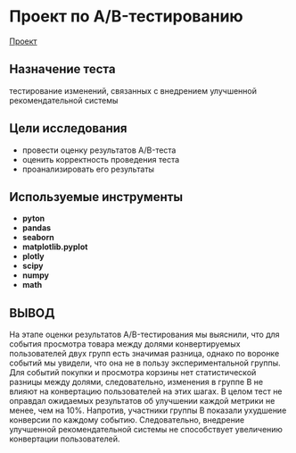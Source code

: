 # Проект по А/B-тестированию
[Проект](https://github.com/Dlizai/Portfolio/blob/main/%D0%9F%D1%80%D0%BE%D0%B5%D0%BA%D1%82%20%D0%BF%D0%BE%20%D0%90B-%D1%82%D0%B5%D1%81%D1%82%D0%B8%D1%80%D0%BE%D0%B2%D0%B0%D0%BD%D0%B8%D1%8E/%D0%9F%D1%80%D0%BE%D0%B5%D0%BA%D1%82%20%D0%BF%D0%BE%20%D0%90B-%D1%82%D0%B5%D1%81%D1%82%D0%B8%D1%80%D0%BE%D0%B2%D0%B0%D0%BD%D0%B8%D1%8E.ipynb)

## Назначение теста
тестирование изменений, связанных с внедрением улучшенной рекомендательной системы

## Цели исследования
- провести оценку результатов A/B-теста
- оценить корректность проведения теста
- проанализировать его результаты


## Используемые инструменты
- **pyton**
- **pandas**
- **seaborn**
- **matplotlib.pyplot**
- **plotly**
- **scipy**
- **numpy**
- **math**


## ВЫВОД
На этапе оценки результатов A/B-тестирования мы выяснили, что для события просмотра товара между долями конвертируемых пользователей двух групп есть значимая разница, однако по воронке событий мы увидели, что она не в пользу экспериментальной группы. Для событий покупки и просмотра корзины нет статистической разницы между долями, следовательно, изменения в группе В не влияют на конвертацию пользователей на этих шагах. В целом тест не оправдал ожидаемых результатов об улучшении каждой метрики не менее, чем на 10%. Напротив, участники группы В показали ухудшение конверсии по каждому событию. Следовательно, внедрение улучшенной рекомендательной системы не способствует увеличению конвертации пользователей.
